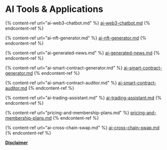 # AI Tools & Applications



{% content-ref url="ai-web3-chatbot.md" %}
[ai-web3-chatbot.md](ai-web3-chatbot.md)
{% endcontent-ref %}

{% content-ref url="ai-nft-generator.md" %}
[ai-nft-generator.md](ai-nft-generator.md)
{% endcontent-ref %}

{% content-ref url="ai-generated-news.md" %}
[ai-generated-news.md](ai-generated-news.md)
{% endcontent-ref %}

{% content-ref url="ai-smart-contract-generator.md" %}
[ai-smart-contract-generator.md](ai-smart-contract-generator.md)
{% endcontent-ref %}

{% content-ref url="ai-smart-contract-auditor.md" %}
[ai-smart-contract-auditor.md](ai-smart-contract-auditor.md)
{% endcontent-ref %}

{% content-ref url="ai-trading-assistant.md" %}
[ai-trading-assistant.md](ai-trading-assistant.md)
{% endcontent-ref %}

{% content-ref url="pricing-and-membership-plans.md" %}
[pricing-and-membership-plans.md](pricing-and-membership-plans.md)
{% endcontent-ref %}

{% content-ref url="ai-cross-chain-swap.md" %}
[ai-cross-chain-swap.md](ai-cross-chain-swap.md)
{% endcontent-ref %}

[**Disclaimer**](../../misc/legal-docs/disclaimer.md)
